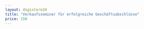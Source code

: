```yaml
---
layout: digistore24
title: "Verkaufsseminar für erfolgreiche Geschäftsabschlüsse"
price: 150
---
```

